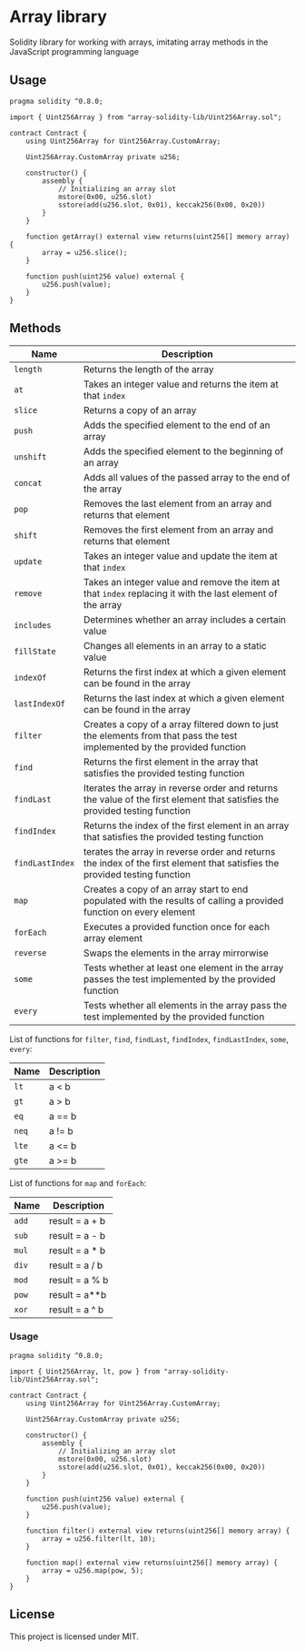# Array library

Solidity library for working with arrays, imitating array methods in the JavaScript programming language

## Usage

```solidity
pragma solidity ^0.8.0;

import { Uint256Array } from "array-solidity-lib/Uint256Array.sol";

contract Contract {
    using Uint256Array for Uint256Array.CustomArray;

    Uint256Array.CustomArray private u256;

    constructor() {
        assembly {
            // Initializing an array slot
            mstore(0x00, u256.slot)
            sstore(add(u256.slot, 0x01), keccak256(0x00, 0x20))
        }
    }

    function getArray() external view returns(uint256[] memory array) {
        array = u256.slice();
    }

    function push(uint256 value) external {
        u256.push(value);
    }
}
```

## Methods

| Name             |  Description                                                                                                                  |
| ---------------- |  ---------------------------------------------------------------------------------------------------------------------------  |
| `length`         |  Returns the length of the array                                                                                              |
| `at`             |  Takes an integer value and returns the item at that `index`                                                                  |
| `slice`          |  Returns a copy of an array                                                                                                   |
| `push`           |  Adds the specified element to the end of an array                                                                            |
| `unshift`        |  Adds the specified element to the beginning of an array                                                                      |
| `concat`         |  Adds all values of the passed array to the end of the array                                                                  |
| `pop`            |  Removes the last element from an array and returns that element                                                              |
| `shift`          |  Removes the first element from an array and returns that element                                                             |
| `update`         |  Takes an integer value and update the item at that `index`                                                                   |
| `remove`         |  Takes an integer value and remove the item at that `index` replacing it with the last element of the array                   |
| `includes`       |  Determines whether an array includes a certain value                                                                         |
| `fillState`      |  Changes all elements in an array to a static value                                                                           |
| `indexOf`        |  Returns the first index at which a given element can be found in the array                                                   |
| `lastIndexOf`    |  Returns the last index at which a given element can be found in the array                                                    |
| `filter`         |  Creates a copy of a array filtered down to just the elements from that pass the test implemented by the provided function    |
| `find`           |  Returns the first element in the array that satisfies the provided testing function                                          |
| `findLast`       |  Iterates the array in reverse order and returns the value of the first element that satisfies the provided testing function  |
| `findIndex`      |  Returns the index of the first element in an array that satisfies the provided testing function                              |
| `findLastIndex`  |  terates the array in reverse order and returns the index of the first element that satisfies the provided testing function   |
| `map`            |  Creates a copy of an array start to end populated with the results of calling a provided function on every element           |
| `forEach`        |  Executes a provided function once for each array element                                                                     |
| `reverse`        |  Swaps the elements in the array mirrorwise                                                                                   |
| `some`           |  Tests whether at least one element in the array passes the test implemented by the provided function                         |
| `every`          |  Tests whether all elements in the array pass the test implemented by the provided function                                   |

List of functions for `filter`, `find`, `findLast`, `findIndex`, `findLastIndex`, `some`, `every`:

| Name    |  Description |
| ------- |  ----------- |
| `lt`    |  a < b       |
| `gt`    |  a > b       |
| `eq`    |  a == b      |
| `neq`   |  a != b      |
| `lte`   |  a <= b      |
| `gte`   |  a >= b      |

List of functions for `map` and `forEach`:

| Name    |  Description     |
| ------- |  --------------  |
| `add`   |  result = a + b  |
| `sub`   |  result = a - b  |
| `mul`   |  result = a * b  |
| `div`   |  result = a / b  |
| `mod`   |  result = a % b  |
| `pow`   |  result = a**b   |
| `xor`   |  result = a ^ b  |

### Usage

```solidity
pragma solidity ^0.8.0;

import { Uint256Array, lt, pow } from "array-solidity-lib/Uint256Array.sol";

contract Contract {
    using Uint256Array for Uint256Array.CustomArray;

    Uint256Array.CustomArray private u256;

    constructor() {
        assembly {
            // Initializing an array slot
            mstore(0x00, u256.slot)
            sstore(add(u256.slot, 0x01), keccak256(0x00, 0x20))
        }
    }

    function push(uint256 value) external {
        u256.push(value);
    }

    function filter() external view returns(uint256[] memory array) {
        array = u256.filter(lt, 10);
    }

    function map() external view returns(uint256[] memory array) {
        array = u256.map(pow, 5);
    }
}
```

## License

This project is licensed under MIT.